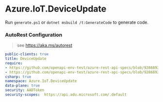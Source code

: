 # Azure.IoT.DeviceUpdate

Run `generate.ps1` or `dotnet msbuild /t:GenerateCode` to generate code.

### AutoRest Configuration
> see https://aka.ms/autorest

``` yaml
public-clients: true
title: DeviceUpdate
require:
- https://github.com/openapi-env-test/azure-rest-api-specs/blob/9286892da180b4368cbb5d2e78a19afcdc0a9b15/specification/deviceupdate/data-plane/readme.md
- https://github.com/openapi-env-test/azure-rest-api-specs/blob/9286892da180b4368cbb5d2e78a19afcdc0a9b15/specification/deviceupdate/data-plane/readme.csharp.md
csharp: true
namespace: Azure.IoT.DeviceUpdate
data-plane: true
security: AADToken
security-scopes:  https://api.adu.microsoft.com/.default
```
